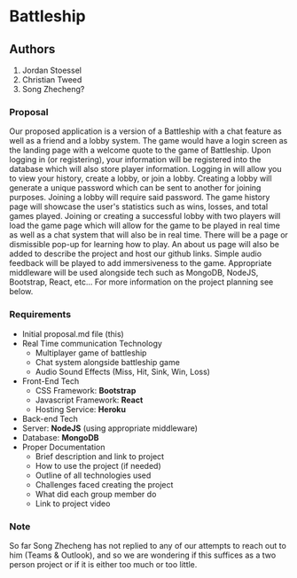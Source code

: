 # Battleship


## Authors
  1. Jordan Stoessel
  2. Christian Tweed
  3. Song Zhecheng?
  
### Proposal
  Our proposed application is a version of a Battleship with a chat feature as well as a friend and a lobby system. The game would have a login screen as the landing page with a welcome quote to the game of Battleship. Upon logging in (or registering), your information will be registered into the database which will also store player information. Logging in will allow you to view your history, create a lobby, or join a lobby. Creating a lobby will generate a unique password which can be sent to another for joining purposes. Joining a lobby will require said password. The game history page will showcase the user's statistics such as wins, losses, and total games played. Joining or creating a successful lobby with two players will load the game page which will allow for the game to be played in real time as well as a chat system that will also be in real time. There will be a page or dismissible pop-up for learning how to play. An about us page will also be added to describe the project and host our github links. Simple audio feedback will be played to add immersiveness to the game. Appropriate middleware will be used alongside tech such as MongoDB, NodeJS, Bootstrap, React, etc... For more information on the project planning see below.
  
### Requirements

- Initial proposal.md file (this)
- Real Time communication Technology
  - Multiplayer game of battleship
  - Chat system alongside battleship game
  - Audio Sound Effects (Miss, Hit, Sink, Win, Loss)
- Front-End Tech
  - CSS Framework: **Bootstrap**
  - Javascript Framework: **React**
  - Hosting Service: **Heroku**
 - Back-end Tech
  - Server: **NodeJS** (using appropriate middleware)
  - Database: **MongoDB**
 - Proper Documentation
    - Brief description and link to project
    - How to use the project (if needed)
    - Outline of all technologies used
    - Challenges faced creating the project
    - What did each group member do
    - Link to project video
### Note
So far Song Zhecheng has not replied to any of our attempts to reach out to him (Teams & Outlook), and so we are wondering if this suffices as a two person project or if it is either too much or too little.
